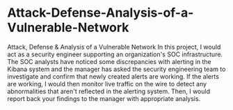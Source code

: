 # Attack-Defense-Analysis-of-a-Vulnerable-Network
Attack, Defense &amp; Analysis of a Vulnerable Network
In this project, I would act as a security engineer supporting an organization's SOC infrastructure. The SOC analysts have noticed some discrepancies with alerting in the Kibana system and the manager has asked the security engineering team to investigate and confirm that newly created alerts are working.
If the alerts are working, I would then monitor live traffic on the wire to detect any abnormalities that aren't reflected in the alerting system. Then, I would report back your findings to the manager with appropriate analysis.
